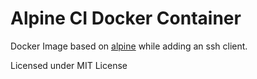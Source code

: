 # Alpine CI Docker Container

Docker Image based on [alpine](https://hub.docker.com/_/alpine) while adding an ssh client.

Licensed under MIT License

